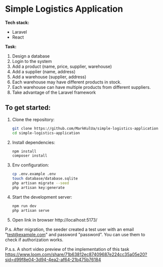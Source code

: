 # Simple Logistics Application

**Tech stack:**
- Laravel
- React

**Task:**
1. Design a database
2. Login to the system
3. Add a product (name, price, supplier, warehouse)
4. Add a supplier (name, address)
5. Add a warehouse (supplier, address)
6. Each warehouse may have different products in stock.
7. Each warehouse can have multiple products from different suppliers.
8. Take advantage of the Laravel framework


## To get started:

1. Clone the repository:

   ```bash
   git clone https://github.com/MarkKulUa/simple-logistics-application.git
   cd simple-logistics-application
   ```

2. Install dependencies:
   ```bash
   npm install
   composer install
   ```

3. Env configuration:
   ```bash
   cp .env.example .env
   touch database/database.sqlite
   php artisan migrate --seed
   php artisan key:generate
   ```
   
4. Start the development server:
   ```bash
   npm run dev
   php artisan serve
   ```

5. Open link in browser http://localhost:5173/

P.s. After migration, the seeder created a test user with an email "test@example.com" and password "password".
You can use them to check if authorization works.

P.s.s.
 A short video preview of the implementation of this task https://www.loom.com/share/71b63812ec87409687e224cc35a05e20?sid=d99f8e04-3d94-4ea2-af64-21b475b76184
